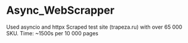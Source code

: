 # Async_WebScrapper

Used asyncio and httpx
Scraped test site (trapeza.ru) with over 65 000 SKU.
Time: ~1500s per 10 000 pages

